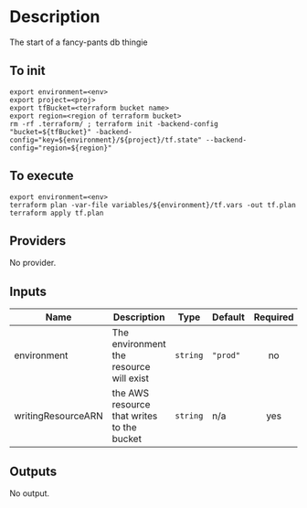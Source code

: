 # Description
The start of a fancy-pants db thingie

## To init
```
export environment=<env>
export project=<proj>
export tfBucket=<terraform bucket name>
export region=<region of terraform bucket>
rm -rf .terraform/ ; terraform init -backend-config "bucket=${tfBucket}" -backend-config="key=${environment}/${project}/tf.state" --backend-config="region=${region}"
```

## To execute
```
export environment=<env>
terraform plan -var-file variables/${environment}/tf.vars -out tf.plan
terraform apply tf.plan
```

## Providers

No provider.

## Inputs

| Name | Description | Type | Default | Required |
|------|-------------|------|---------|:-----:|
| environment | The environment the resource will exist | `string` | `"prod"` | no |
| writingResourceARN | the AWS resource that writes to the bucket | `string` | n/a | yes |

## Outputs

No output.

